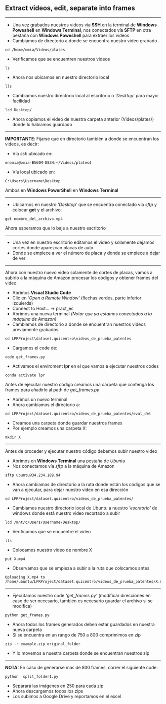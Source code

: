 ## Extract videos, edit, separate into frames
***
-   Una vez grabados nuestros videos vía **SSH** en la terminal de **Windows Poweshell** en **Windows Terminal**, nos conectados vía **SFTP** en otra pestaña con **Windows Poweshell** para extraer los videos
-   Cambiamos de directorio a donde se encuentra nuestro video grabado
<!-- -->
    cd /home/omia/Videos/plates

-   Verificamos que se encuentren nuestros videos
<!-- -->
    ls
    
-   Ahora nos ubicamos en nuestro directorio local
<!-- -->
    lls

-   Cambiamos nuestro directorio local al escritorio o *'Desktop'* para mayor facilidad
<!-- -->
    lcd Desktop/
- Ahora copiamos el video de nuestra carpeta anterior (Videos/plates/) donde lo habíamos guardado
***
**IMPORTANTE**: Fijarse que en directorio también a donde se encuentran los videos, es decir:
- Vía *ssh* ubicado en:
<!-- -->
    enomia@omia-B560M-DS3H:~/Videos/plates$
- Vía local ubicado en:  
<!-- -->
    C:\Users\Username\Desktop
Ambos en **Windows PowerShell** en **Windows Terminal**
***
- Ubicarnos en nuestro *'Desktop'* que se encuentra conectado vía *sftp* y colocar **get** y el archivo:
<!-- -->
    get nombre_del_archivo.mp4

Ahora esperamos que lo baje a nuestro escritorio
***
-   Una vez en nuestro escritorio editamos el video y solamente dejamos cortes donde aparezcan placas de auto
-   Donde se empiece a ver el número de placa y donde se empiece a dejar de ver

***
Ahora con nuestro nuevo video solamente de cortes de placas, vamos a subirlo a la máquina de Amazon procesar los códigos y obtener frames del video 
-   Abrimos **Visual Studio Code**
-   Clic en *'Open a Remote Window'* (flechas verdes, parte inferior izquierda)
-   Connect to Host... -> pract_ec
-   Abrimos una nueva terminal *(Notar que ya estamos conectados a la máquina de Amazon)*
-   Cambiamos de directorio a donde se encuentran nuestros videos previamente grabados
<!-- -->
    cd LPRProject\dataset.quicentro\videos_de_prueba_patentes
-   Cargamos el code de:
<!-- -->
    code get_frames.py
-   Activamos el enviroment **lpr** en el que vamos a ejecutar nuestros codes
<!-- -->
    conda activate lpr

Antes de ejecutar nuestro código creamos una carpeta que contenga los frames para añadirlo al path de *get_frames.py*
-   Abrimos un nuevo terminal
-   Ahora cambiamos el directorio a:
<!-- -->
    cd LPRProject/dataset.quicentro/videos_de_prueba_patentes/eval_det

-   Creamos una carpeta donde guardar nuestros frames
-   Por ejemplo creamos una carpeta X:
<!-- -->
    mkdir X
***
Antes de proceder y ejecutar nuestro código debemos subir nuestro video
-   Abrimos en **Windows Terminal** una pestaña de *Ubuntu*
-   Nos conectamos vía *sftp* a la máquina de Amazon
<!-- -->
    sftp ubuntu@34.234.189.94

-   Ahora cambiamos de directorio a la ruta donde están los códigos que se van a ejecutar, para dejar nuestro video en esa dirección
<!-- -->  
    cd LPRProject/dataset.quicentro/videos_de_prueba_patentes/

-   Cambiamos nuestro directorio local de Ubuntu a nuestro *'escritorio'* de windows donde está nuestro video recortado a subir
<!-- -->  
    lcd /mnt/c/Users/Username/Desktop/

-   Verificamos que se encuentre el video
<!-- -->  
    lls

-   Colocamos nuestro video de nombre X 
<!-- -->  
    put X.mp4

-   Observamos que se empieza a subir a la ruta que colocamos antes
<!-- -->  
    Uploading X.mp4 to /home/ubuntu/LPRProject/dataset.quicentro/videos_de_prueba_patentes/X.mp4

***
-   Ejecutamos nuestro code *'get_frames.py'* (modificar direcciones en caso de ser necesario, también es necesario guardar el archivo si se modifica)
<!-- -->
    python get_frames.py

-   Ahora todos los frames generados deben estar guardados en nuestra nueva carpeta
-   Si se encuentra en un rango de 750 a 800 comprimimos en zip 
<!-- -->  
    zip -r example.zip original_folder

-   Y lo movemos a nuestra carpeta donde se encuentran nuestros zip
***
**NOTA:** En caso de generarse más de 800 frames, correr el siguiente code:

<!-- -->
    python  split_folder1.py
 
-   Separará las imágenes en 250 para cada zip
-   Ahora descargamos todos los zips
-   Los subimos a Google Drive y reportamos en el excel
